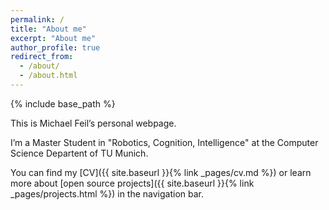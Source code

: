 ```yaml
---
permalink: /
title: "About me"
excerpt: "About me"
author_profile: true
redirect_from: 
  - /about/
  - /about.html
---
```

{% include base_path %}

This is Michael Feil’s personal webpage.

I’m a Master Student in "Robotics, Cognition, Intelligence" at the Computer Science Departent of TU Munich.

You can find my [CV]({{ site.baseurl }}{% link _pages/cv.md %}) or learn more about [open source projects]({{ site.baseurl }}{% link _pages/projects.html %}) in the navigation bar.
